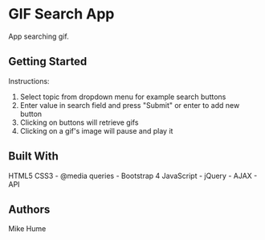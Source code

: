 # GIF Search App

App searching gif. 

## Getting Started
Instructions:
1. Select topic from dropdown menu for example search buttons
2. Enter value in search field and press "Submit" or enter to add new button
3. Clicking on buttons will retrieve gifs
4. Clicking on a gif's image will pause and play it

## Built With
HTML5
CSS3
    - @media queries
    - Bootstrap 4
JavaScript
    - jQuery
    - AJAX
    - API


## Authors
Mike Hume

